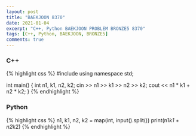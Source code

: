 ```yaml
---
layout: post
title: "BAEKJOON 8370"
date: 2021-01-04
excerpt: "C++, Python BAEKJOON PROBLEM BRONZE5 8370"
tags: [C++, Python, BAEKJOON, BRONZE5]
comments: true
---
```

### C++ 
{% highlight css %} 
#include <iostream>
using namespace std;

int main()
{
	int n1, k1, n2, k2;
	cin >> n1 >> k1 >> n2 >> k2;
	cout << n1 * k1 + n2 * k2;
}
{% endhighlight %}

### Python
{% highlight css %}
n1, k1, n2, k2 = map(int, input().split())
print(n1*k1 + n2*k2)
{% endhighlight %}